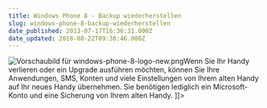 ```yaml
---
title: Windows Phone 8 - Backup wiederherstellen
slug: windows-phone-8-backup-wiederherstellen
date_published: 2013-07-17T16:36:31.000Z
date_updated: 2018-08-22T09:38:46.000Z
---
```


![Vorschaubild für windows-phone-8-logo-new.png](//thafaker.de/assets_c/2013/07/windows-phone-8-logo-new-thumb-100xauto-293-thumb-100x100-294.png)Wenn Sie Ihr Handy verlieren oder ein Upgrade ausführen möchten, können Sie Ihre Anwendungen, SMS, Konten und viele Einstellungen von Ihrem alten Handy auf Ihr neues Handy übernehmen. Sie benötigen lediglich ein Microsoft-Konto und eine Sicherung von Ihrem alten Handy.
]]>

